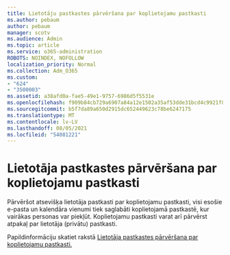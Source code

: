 ```yaml
---
title: Lietotāju pastkastes pārvēršana par koplietojamu pastkasti
ms.author: pebaum
author: pebaum
manager: scotv
ms.audience: Admin
ms.topic: article
ms.service: o365-administration
ROBOTS: NOINDEX, NOFOLLOW
localization_priority: Normal
ms.collection: Adm_O365
ms.custom:
- "624"
- "3500003"
ms.assetid: a38afd0a-fae5-49e1-9757-6986d5f5531e
ms.openlocfilehash: f909b84cb729a6907a84a12e1502a35af53dde31bcd4c9921f8bf81947c04614
ms.sourcegitcommit: b5f7da89a650d2915dc652449623c78be6247175
ms.translationtype: MT
ms.contentlocale: lv-LV
ms.lasthandoff: 08/05/2021
ms.locfileid: "54081221"
---
```

# <a name="convert-a-user-mailbox-to-a-shared-mailbox"></a>Lietotāja pastkastes pārvēršana par koplietojamu pastkasti

Pārvēršot atsevišķa lietotāja pastkasti par koplietojamu pastkasti, visi esošie e-pasta un kalendāra vienumi tiek saglabāti koplietojamā pastkastē, kur vairākas personas var piekļūt. Koplietojamu pastkasti varat arī pārvērst atpakaļ par lietotāja (privātu) pastkasti.
  
Papildinformāciju skatiet rakstā [Lietotāja pastkastes pārvēršana par koplietojamu pastkasti.](https://docs.microsoft.com/microsoft-365/admin/email/convert-user-mailbox-to-shared-mailbox)
  